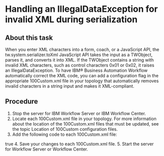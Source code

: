 # Handling an IllegalDataException for invalid XML during serialization

## About this task

When you enter XML characters into a form,
coach, or a JavaScript API, the                     tw.system.serializer.toXml JavaScript
API takes the input as a                     TWObject,
parses it, and converts it into XML. If the                     TWObject contains
a string with invalid XML characters, such as                 control
characters 0x01 or 0x02, it raises
an                     IllegalDataException. To have IBM® Business Automation
Workflow automatically
correct                 the XML code, you can add a configuration
flag <autocorrect-xml>                 in the
appropriate 100Custom.xml file in your topology
that automatically removes invalid                 characters in a
string input and makes it XML-compliant.

## Procedure

1. Stop the server for IBM Workflow
Server or IBM Workflow
Center.
2. Locate each 100Custom.xml file in
your topology. For more information about the location
of the 100Custom.xml files that must be updated,
see the topic Location of 100Custom configuration files.
3. Add the following code to each 100Custom.xml file:
 <server>
    <autocorrect-xml merge="replace">true</autocorrect-xml>
</server>
4. Save your changes to each 100Custom.xml file.
5. Start the server for Workflow Server or Workflow Center.